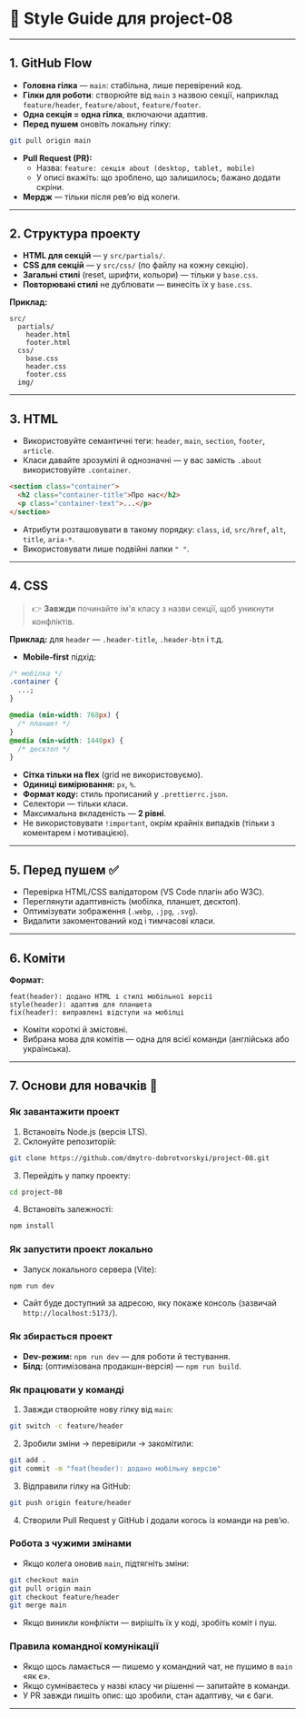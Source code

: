 # 📘 Style Guide для project-08

---

## 1. GitHub Flow

- **Головна гілка** — `main`: стабільна, лише перевірений код.
- **Гілки для роботи**: створюйте від `main` з назвою секції, наприклад
  `feature/header`, `feature/about`, `feature/footer`.
- **Одна секція = одна гілка**, включаючи адаптив.
- **Перед пушем** оновіть локальну гілку:

```bash
git pull origin main
```

- **Pull Request (PR):**
  - Назва: `feature: секція about (desktop, tablet, mobile)`
  - У описі вкажіть: що зроблено, що залишилось; бажано додати скріни.
- **Мердж** — тільки після рев’ю від колеги.

---

## 2. Структура проекту

- **HTML для секцій** — у `src/partials/`.
- **CSS для секцій** — у `src/css/` (по файлу на кожну секцію).
- **Загальні стилі** (reset, шрифти, кольори) — тільки у `base.css`.
- **Повторювані стилі** не дублювати — винесіть їх у `base.css`.

**Приклад:**

```
src/
  partials/
    header.html
    footer.html
  css/
    base.css
    header.css
    footer.css
  img/
```

---

## 3. HTML

- Використовуйте семантичні теги: `header`, `main`, `section`, `footer`,
  `article`.
- Класи давайте зрозумілі й однозначні — у вас замість `.about` використовуйте
  `.container`.

```html
<section class="container">
  <h2 class="container-title">Про нас</h2>
  <p class="container-text">...</p>
</section>
```

- Атрибути розташовувати в такому порядку: `class`, `id`, `src/href`, `alt`,
  `title`, `aria-*`.
- Використовувати лише подвійні лапки `" "`.

---

## 4. CSS

> 👉 **Завжди** починайте ім'я класу з назви секції, щоб уникнути конфліктів.

**Приклад:** для `header` — `.header-title`, `.header-btn` і т.д.

- **Mobile‑first** підхід:

```css
/* мобілка */
.container {
  ...;
}

@media (min-width: 768px) {
  /* планшет */
}
@media (min-width: 1440px) {
  /* десктоп */
}
```

- **Сітка тільки на flex** (grid не використовуємо).
- **Одиниці вимірювання:** `px`, `%`.
- **Формат коду:** стиль прописаний у `.prettierrc.json`.
- Селектори — тільки класи.
- Максимальна вкладеність — **2 рівні**.
- Не використовувати `!important`, окрім крайніх випадків (тільки з коментарем і
  мотивацією).

---

## 5. Перед пушем ✅

- Перевірка HTML/CSS валідатором (VS Code плагін або W3C).
- Переглянути адаптивність (мобілка, планшет, десктоп).
- Оптимізувати зображення (`.webp`, `.jpg`, `.svg`).
- Видалити закоментований код і тимчасові класи.

---

## 6. Коміти

**Формат:**

```
feat(header): додано HTML і стилі мобільної версії
style(header): адаптив для планшета
fix(header): виправлені відступи на мобілці
```

- Коміти короткі й змістовні.
- Вибрана мова для комітів — одна для всієї команди (англійська або українська).

---

## 7. Основи для новачків 🔧

### Як завантажити проект

1. Встановіть Node.js (версія LTS).
2. Склонуйте репозиторій:

```bash
git clone https://github.com/dmytro-dobrotvorskyi/project-08.git
```

3. Перейдіть у папку проекту:

```bash
cd project-08
```

4. Встановіть залежності:

```bash
npm install
```

### Як запустити проект локально

- Запуск локального сервера (Vite):

```bash
npm run dev
```

- Сайт буде доступний за адресою, яку покаже консоль (зазвичай
  `http://localhost:5173/`).

### Як збирається проект

- **Dev-режим:** `npm run dev` — для роботи й тестування.
- **Білд:** (оптимізована продакшн-версія) — `npm run build`.

### Як працювати у команді

1. Завжди створюйте нову гілку від `main`:

```bash
git switch -c feature/header
```

2. Зробили зміни → перевірили → закомітили:

```bash
git add .
git commit -m "feat(header): додано мобільну версію"
```

3. Відправили гілку на GitHub:

```bash
git push origin feature/header
```

4. Створили Pull Request у GitHub і додали когось із команди на рев’ю.

### Робота з чужими змінами

- Якщо колега оновив `main`, підтягніть зміни:

```bash
git checkout main
git pull origin main
git checkout feature/header
git merge main
```

- Якщо виникли конфлікти — вирішіть їх у коді, зробіть коміт і пуш.

### Правила командної комунікації

- Якщо щось ламається — пишемо у командний чат, не пушимо в `main` «як є».
- Якщо сумніваєтесь у назві класу чи рішенні — запитайте в команди.
- У PR завжди пишіть опис: що зробили, стан адаптиву, чи є баги.

---
